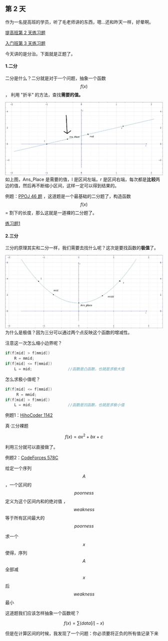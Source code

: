 ## 第 2 天

作为一名提高班的学员，听了毛老师讲的东西，嗯...还和昨天一样，好晕啊。

[提高班第 2 天练习题](https://vjudge.net/contest/176016)

[入门班第 3 天练习题](https://vjudge.net/contest/176369)

今天讲的是分治。下面就是正题了。

#### 1.二分

二分是什么？二分就是对于一个问题，抽象一个函数$$f(x)$$ ， 利用 "折半" 的方法，查找**需要的值。**

![](/PIC_Day2_1.jpg)如上图，Ans\_Place 是需要的值，l 是区间左端，r 是区间右端，每次都是**比较**两边的值，然后再不断缩小区间，这样一定可以得到结果的。

例题：[PPOJ 46 题](http://115.159.222.170/problem/46) ，这道题是一个最基础的二分题了，构造函数$$f(x)$$ = 割下的长度，那么这就是一道裸的二分题了。

[练习题1](https://vjudge.net/contest/194743)

#### 2.三分

三分的原理其实和二分一样，我们需要去找什么呢？这次是要找函数的**极值**了。

![](/PIC_Day2_2.jpg)为什么是极值？因为三分可以通过两个点反映这个函数的增减性。

注意这一次怎么缩小边界呢？

```cpp
if(f[mid] > f[mmid])
    R = mmid;
if(f[mid] <= f[mmid])
    L = mid;                //函数是凸函数，也就是求极大值
```

怎么求极小值呢？

```cpp
if(f[mid] <= f[mmid])   
     R = mmid;
if(f[mid] > f[mmid])
    L = mid;                //函数是凹函数，也就是求极小值
```

例题1：[HihoCoder 1142](https://hihocoder.com/problemset/problem/1142)

真·三分裸题

$$f(x) = ax ^ 2 + bx + c$$

利用三分就可以直接做了。

例题2：[CodeForces 578C](http://codeforces.com/problemset/problem/578/C)

给定一个序列$$A$$，一个区间的$$poorness$$定义为这个区间内和的绝对值 ，$$weakness$$等于所有区间最大的$$poorness$$

求一个$$x$$使得，序列$$A$$全部减$$x$$后$$weakness$$最小

这道题我们应该怎样抽象一个函数呢？

$$f(x) = \sum {(data[i] - x)}$$

但是在计算区间的时候，我发现了一个问题：你必须要将正负的所有值记录下来

